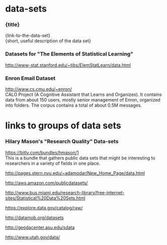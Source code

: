 data-sets
=========

### {title}  
{link-to-the-data-set}  
{short, useful description of the data set}  

### Datasets for "The Elements of Statistical Learning"  
http://www-stat.stanford.edu/~tibs/ElemStatLearn/data.html

### Enron Email Dataset  
http://www.cs.cmu.edu/~enron/  
CALO Project (A Cognitive Assistant that Learns and Organizes). It contains data from about 150 users, mostly senior management of Enron, organized into folders. The corpus contains a total of about 0.5M messages.  


links to groups of data sets
============================

### Hilary Mason's "Research Quality" Data-sets  
https://bitly.com/bundles/hmason/1  
This is a bundle that gathers public data sets that might be interesting to researchers in a variety of fields in one place.  

http://pages.stern.nyu.edu/~adamodar/New_Home_Page/data.html

http://aws.amazon.com/publicdatasets/

http://www.bus.miami.edu/research-library/free-internet-sites/Statistical%20Data%20Sets.html

https://explore.data.gov/catalog/raw/

http://datamob.org/datasets

http://geodacenter.asu.edu/sdata

http://www.utah.gov/data/